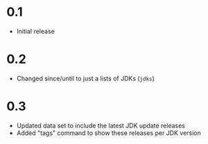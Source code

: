 0.1
===
- Initial release

0.2
===
- Changed since/until to just a lists of JDKs (`jdks`)

0.3
===
- Updated data set to include the latest JDK update releases
- Added "tags" command to show these releases per JDK version